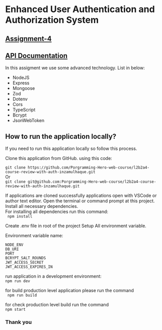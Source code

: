 # Enhanced User Authentication and Authorization System

## [Assignment-4](https://assignment-3-course-review-omega.vercel.app/)

## [API Documentation](https://documenter.getpostman.com/view/32025135/2s9YkuYJ5o)

In this assigment we use some advanced technology. List in below:

- NodeJS
- Express
- Mongoose
- Zod
- Dotenv
- Cors
- TypeScript
- Bcrypt
- JsonWebToken

## How to run the application locally?

If you need to run this application locally so follow this process.

Clone this application from GitHub. using this code:

`git clone https://github.com/Porgramming-Hero-web-course/l2b2a4-course-review-with-auth-inzamulhaque.git`  
Or  
`git clone git@github.com:Porgramming-Hero-web-course/l2b2a4-course-review-with-auth-inzamulhaque.git`

If applications are cloned successfully applications open with VSCode or author text editor. Open the terminal or command prompt at this project. Install all necessary dependencies.  
For installing all dependencies run this command:  
` npm install`

Create .env file in root of the project
Setup All environment variable.

Environment variable name:

```
NODE_ENV
DB_URI
PORT
BCRYPT_SALT_ROUNDS
JWT_ACCESS_SECRET
JWT_ACCESS_EXPIRES_IN
```

run application in a development environment:  
`npm run dev`

for build production level application please run the command  
` npm run build`

for check production level build run the command  
`npm start`

### Thank you
